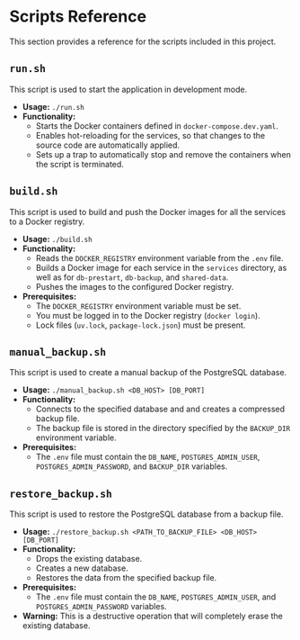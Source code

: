# Scripts Reference

This section provides a reference for the scripts included in this project.

## `run.sh`

This script is used to start the application in development mode.

*   **Usage:** `./run.sh`
*   **Functionality:**
    *   Starts the Docker containers defined in `docker-compose.dev.yaml`.
    *   Enables hot-reloading for the services, so that changes to the source code are automatically applied.
    *   Sets up a trap to automatically stop and remove the containers when the script is terminated.

## `build.sh`

This script is used to build and push the Docker images for all the services to a Docker registry.

*   **Usage:** `./build.sh`
*   **Functionality:**
    *   Reads the `DOCKER_REGISTRY` environment variable from the `.env` file.
    *   Builds a Docker image for each service in the `services` directory, as well as for `db-prestart`, `db-backup`, and `shared-data`.
    *   Pushes the images to the configured Docker registry.
*   **Prerequisites:**
    *   The `DOCKER_REGISTRY` environment variable must be set.
    *   You must be logged in to the Docker registry (`docker login`).
    *   Lock files (`uv.lock`, `package-lock.json`) must be present.

## `manual_backup.sh`

This script is used to create a manual backup of the PostgreSQL database.

*   **Usage:** `./manual_backup.sh <DB_HOST> [DB_PORT]`
*   **Functionality:**
    *   Connects to the specified database and and creates a compressed backup file.
    *   The backup file is stored in the directory specified by the `BACKUP_DIR` environment variable.
*   **Prerequisites:**
    *   The `.env` file must contain the `DB_NAME`, `POSTGRES_ADMIN_USER`, `POSTGRES_ADMIN_PASSWORD`, and `BACKUP_DIR` variables.

## `restore_backup.sh`

This script is used to restore the PostgreSQL database from a backup file.

*   **Usage:** `./restore_backup.sh <PATH_TO_BACKUP_FILE> <DB_HOST> [DB_PORT]`
*   **Functionality:**
    *   Drops the existing database.
    *   Creates a new database.
    *   Restores the data from the specified backup file.
*   **Prerequisites:**
    *   The `.env` file must contain the `DB_NAME`, `POSTGRES_ADMIN_USER`, and `POSTGRES_ADMIN_PASSWORD` variables.
*   **Warning:** This is a destructive operation that will completely erase the existing database.
